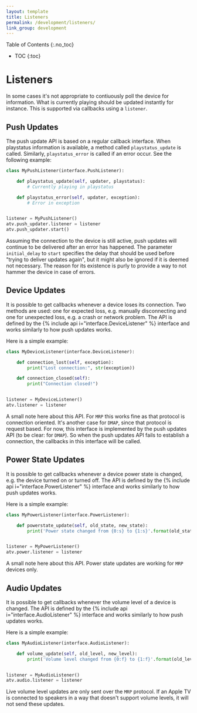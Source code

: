 ```yaml
---
layout: template
title: Listeners
permalink: /development/listeners/
link_group: development
---
```

 Table of Contents
{:.no_toc}
* TOC
{:toc}

# Listeners

In some cases it's not appropriate to contiuously poll the device for information.
What is currently playing should be updated instantly for instance. This is supported
via callbacks using a `listener`.

## Push Updates

The push update API is based on a regular callback interface. When playstatus
information is available, a method called ``playstatus_update`` is called.
Similarly, ``playstatus_error`` is called if an error occur. See the
following example:

```python
class MyPushListener(interface.PushListener):

    def playstatus_update(self, updater, playstatus):
        # Currently playing in playstatus

    def playstatus_error(self, updater, exception):
        # Error in exception


listener = MyPushListener()
atv.push_updater.listener = listener
atv.push_updater.start()
```

Assuming the connection to the device is still active, push updates will
continue to be delivered after an error has happened. The parameter
`initial_delay` to `start` specifies the delay that should be used before
"trying to deliver updates again", but it might also be ignored if it is
deemed not necessary. The reason for its existence is purly to provide a
way to not hammer the device in case of errors.

## Device Updates

It is possible to get callbacks whenever a device loses its connection. Two methods
are used: one for expected loss, e.g. manually disconnecting and one for unexpected
loss, e.g. a crash or network problem. The API is defined by the
{% include api i="interface.DeviceListener" %} interface and works similarly to how push updates works.

Here is a simple example:

```python
class MyDeviceListener(interface.DeviceListener):

    def connection_lost(self, exception):
        print("Lost connection:", str(exception))

    def connection_closed(self):
        print("Connection closed!")


listener = MyDeviceListener()
atv.listener = listener
```

A small note here about this API. For `MRP` this works fine as that protocol
is connection oriented. It's another case for `DMAP`, since that protocol is
request based. For now, this interface is implemented by the push updates
API (to be clear: for `DMAP`). So when the push updates API fails to establish
a connection, the callbacks in this interface will be called.

## Power State Updates

It is possible to get callbacks whenever a device power state is changed, 
e.g. the device turned on or turned off. The API is defined by the
 {% include api i="interface.PowerListener" %} interface and works similarly to how push updates works.

Here is a simple example:

```python
class MyPowerListener(interface.PowerListener):

    def powerstate_update(self, old_state, new_state):
        print('Power state changed from {0:s} to {1:s}'.format(old_state, new_state))


listener = MyPowerListener()
atv.power.listener = listener
```

A small note here about this API. Power state updates are working for `MRP` devices
only.

## Audio Updates

It is possible to get callbacks whenever the volume level of a device is changed.
The API is defined by the
{% include api i="interface.AudioListener" %} interface and works similarly to how push updates works.

Here is a simple example:

```python
class MyAudioListener(interface.AudioListener):

    def volume_update(self, old_level, new_level):
        print('Volume level changed from {0:f} to {1:f}'.format(old_level, new_level))


listener = MyAudioListener()
atv.audio.listener = listener
```

Live volume level updates are only sent over the `MRP` protocol. If an Apple TV is connected to
speakers in a way that doesn't support volume levels, it will not send these updates.
